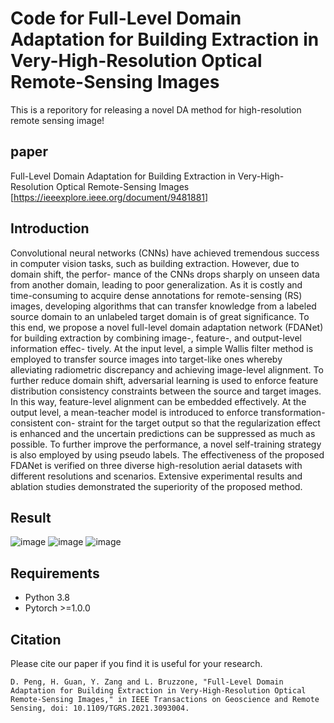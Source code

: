 # Code for Full-Level Domain Adaptation for Building Extraction in Very-High-Resolution Optical Remote-Sensing Images
This is a reporitory for releasing a novel DA method for high-resolution remote sensing image!
## paper
Full-Level Domain Adaptation for Building Extraction in Very-High-Resolution Optical Remote-Sensing Images [https://ieeexplore.ieee.org/document/9481881]
## Introduction
Convolutional neural networks (CNNs) have
achieved tremendous success in computer vision tasks, such as building extraction. However, due to domain shift, the perfor- mance of the CNNs drops sharply on unseen data from another domain, leading to poor generalization. As it is costly and time-consuming to acquire dense annotations for remote-sensing (RS) images, developing algorithms that can transfer knowledge from a labeled source domain to an unlabeled target domain is of great significance. To this end, we propose a novel full-level domain adaptation network (FDANet) for building extraction by combining image-, feature-, and output-level information effec- tively. At the input level, a simple Wallis filter method is employed to transfer source images into target-like ones whereby alleviating radiometric discrepancy and achieving image-level alignment. To further reduce domain shift, adversarial learning is used to enforce feature distribution consistency constraints between the source and target images. In this way, feature-level alignment can be embedded effectively. At the output level, a mean-teacher model is introduced to enforce transformation-consistent con- straint for the target output so that the regularization effect is enhanced and the uncertain predictions can be suppressed as much as possible. To further improve the performance, a novel self-training strategy is also employed by using pseudo labels. The effectiveness of the proposed FDANet is verified on three diverse high-resolution aerial datasets with different resolutions and scenarios. Extensive experimental results and ablation studies demonstrated the superiority of the proposed method.
## Result
![image](https://user-images.githubusercontent.com/20106991/126867293-c4c4de5a-87a5-4907-af9f-dfc8631950a8.png)
![image](https://user-images.githubusercontent.com/20106991/126867267-e516d6bb-0b12-473d-9b62-96753c8ad583.png)
![image](https://user-images.githubusercontent.com/20106991/126867284-1ae8baed-c275-473e-b8a6-60d71bd68f5f.png)

## Requirements

- Python 3.8
- Pytorch >=1.0.0




## Citation
Please cite our paper if you find it is useful for your research.
```
D. Peng, H. Guan, Y. Zang and L. Bruzzone, "Full-Level Domain Adaptation for Building Extraction in Very-High-Resolution Optical Remote-Sensing Images," in IEEE Transactions on Geoscience and Remote Sensing, doi: 10.1109/TGRS.2021.3093004.
```
